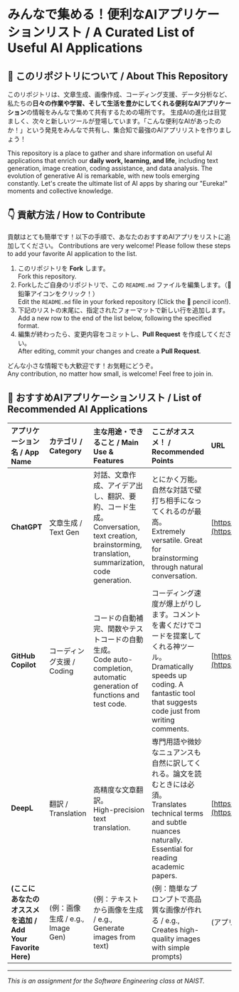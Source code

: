 # みんなで集める！便利なAIアプリケーションリスト / A Curated List of Useful AI Applications

## 🚀 このリポジトリについて / About This Repository

このリポジトリは、文章生成、画像作成、コーディング支援、データ分析など、私たちの**日々の作業や学習、そして生活を豊かにしてくれる便利なAIアプリケーション**の情報をみんなで集めて共有するための場所です。
生成AIの進化は目覚ましく、次々と新しいツールが登場しています。「こんな便利なAIがあったのか！」という発見をみんなで共有し、集合知で最強のAIアプリリストを作りましょう！

This repository is a place to gather and share information on useful AI applications that enrich our **daily work, learning, and life**, including text generation, image creation, coding assistance, and data analysis.
The evolution of generative AI is remarkable, with new tools emerging constantly. Let's create the ultimate list of AI apps by sharing our "Eureka!" moments and collective knowledge.

## 👇 貢献方法 / How to Contribute

貢献はとても簡単です！以下の手順で、あなたのおすすめAIアプリをリストに追加してください。
Contributions are very welcome! Please follow these steps to add your favorite AI application to the list.

1.  このリポジトリを **Fork** します。  
    Fork this repository.
2.  Forkしたご自身のリポジトリで、この `README.md` ファイルを編集します。（📝鉛筆アイコンをクリック！）  
    Edit the `README.md` file in your forked repository (Click the 📝 pencil icon!).
3.  下記のリストの末尾に、指定されたフォーマットで新しい行を追加します。  
    Add a new row to the end of the list below, following the specified format.
4.  編集が終わったら、変更内容をコミットし、**Pull Request** を作成してください。  
    After editing, commit your changes and create a **Pull Request**.

どんな小さな情報でも大歓迎です！お気軽にどうぞ。  
Any contribution, no matter how small, is welcome! Feel free to join in.

## 🤖 おすすめAIアプリケーションリスト / List of Recommended AI Applications

| アプリケーション名 / App Name | カテゴリ / Category | 主な用途・できること / Main Use & Features | ここがオススメ！ / Recommended Points | URL |
| :--- | :--- | :--- | :--- | :--- |
| **ChatGPT** | 文章生成 / Text Gen | 対話、文章作成、アイデア出し、翻訳、要約、コード生成。<br>Conversation, text creation, brainstorming, translation, summarization, code generation. | とにかく万能。自然な対話で壁打ち相手になってくれるのが最高。<br>Extremely versatile. Great for brainstorming through natural conversation. | [https://chat.openai.com/](https://chat.openai.com/) |
| **GitHub Copilot** | コーディング支援 / Coding | コードの自動補完、関数やテストコードの自動生成。<br>Code auto-completion, automatic generation of functions and test code. | コーディング速度が爆上がりします。コメントを書くだけでコードを提案してくれる神ツール。<br>Dramatically speeds up coding. A fantastic tool that suggests code just from writing comments. | [https://github.com/features/copilot](https://github.com/features/copilot) |
| **DeepL** | 翻訳 / Translation | 高精度な文章翻訳。<br>High-precision text translation. | 専門用語や微妙なニュアンスも自然に訳してくれる。論文を読むときには必須。<br>Translates technical terms and subtle nuances naturally. Essential for reading academic papers. | [https://www.deepl.com/](https://www.deepl.com/) |
| **(ここにあなたのオススメを追加 / Add Your Favorite Here)** | (例：画像生成 / e.g., Image Gen) | (例：テキストから画像を生成 / e.g., Generate images from text) | (例：簡単なプロンプトで高品質な画像が作れる / e.g., Creates high-quality images with simple prompts) | (アプリのURL / App URL) |


---
*This is an assignment for the Software Engineering class at NAIST.*
